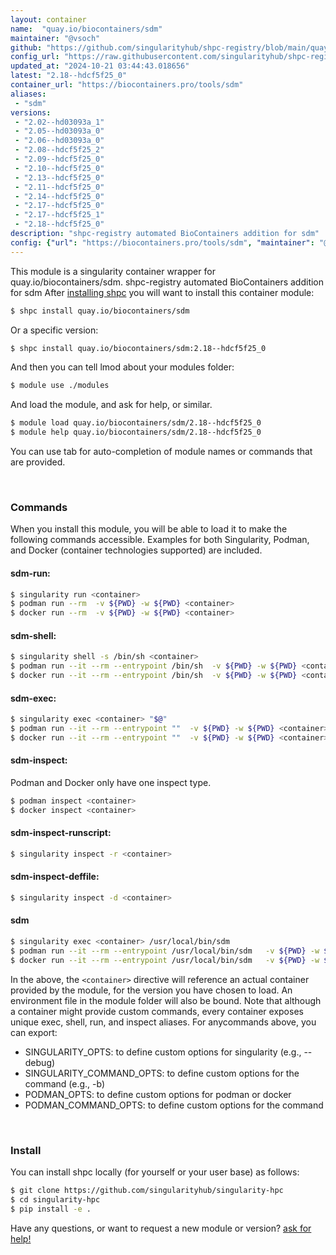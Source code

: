 ```yaml
---
layout: container
name:  "quay.io/biocontainers/sdm"
maintainer: "@vsoch"
github: "https://github.com/singularityhub/shpc-registry/blob/main/quay.io/biocontainers/sdm/container.yaml"
config_url: "https://raw.githubusercontent.com/singularityhub/shpc-registry/main/quay.io/biocontainers/sdm/container.yaml"
updated_at: "2024-10-21 03:44:43.018656"
latest: "2.18--hdcf5f25_0"
container_url: "https://biocontainers.pro/tools/sdm"
aliases:
 - "sdm"
versions:
 - "2.02--hd03093a_1"
 - "2.05--hd03093a_0"
 - "2.06--hd03093a_0"
 - "2.08--hdcf5f25_2"
 - "2.09--hdcf5f25_0"
 - "2.10--hdcf5f25_0"
 - "2.13--hdcf5f25_0"
 - "2.11--hdcf5f25_0"
 - "2.14--hdcf5f25_0"
 - "2.17--hdcf5f25_0"
 - "2.17--hdcf5f25_1"
 - "2.18--hdcf5f25_0"
description: "shpc-registry automated BioContainers addition for sdm"
config: {"url": "https://biocontainers.pro/tools/sdm", "maintainer": "@vsoch", "description": "shpc-registry automated BioContainers addition for sdm", "latest": {"2.18--hdcf5f25_0": "sha256:349ee6f6eec4cd8be299767f265bcc7dc4746b66e4bbda583e149214105f5082"}, "tags": {"2.02--hd03093a_1": "sha256:0db36867d5ebc88fedb13104f0cd5fe18c7a4c03d0ee8ea02b6c014c6bb47743", "2.05--hd03093a_0": "sha256:b5c541c136474e94901c2ab190aeb606c92ac93382a9a0e035845cd54c326c36", "2.06--hd03093a_0": "sha256:d9351b5c4555a87da0a8e0a3aa12e74986b5b77831eeb23d685e3f6d400d721d", "2.08--hdcf5f25_2": "sha256:a4ddf7fe302e3af22ab00355bc2d9c05cd2f7d1882ada2c8229dc7ac9e51b7be", "2.09--hdcf5f25_0": "sha256:f7b25701917aadde9009da7ce315ba26ead6ea6bf4d63ce41bf5cae9406701ba", "2.10--hdcf5f25_0": "sha256:0374080632f42638849b0d345b8c42a6a35b20e72172eb60883416e349ca8b17", "2.13--hdcf5f25_0": "sha256:6be101bd16bcda4fc6a9badfc20ad36bfc3c9bc4e847c7f60036536d8d6954ba", "2.11--hdcf5f25_0": "sha256:76dc01bf0a640b000415674619ebe4397c055389cf08d79c208a756319aa6841", "2.14--hdcf5f25_0": "sha256:c89a527b9dd3b0d8f7ca45fa3a403a042f7e0a41799d8861684431300da0843b", "2.17--hdcf5f25_0": "sha256:b177da090265b18574ec8281f44633e1c73a761bb0d2819994d8a24a780cc055", "2.17--hdcf5f25_1": "sha256:4190defb6a660065a3de4dce85ef55ad76d1ce7810476cb3cef818ebed506db5", "2.18--hdcf5f25_0": "sha256:349ee6f6eec4cd8be299767f265bcc7dc4746b66e4bbda583e149214105f5082"}, "docker": "quay.io/biocontainers/sdm", "aliases": {"sdm": "/usr/local/bin/sdm"}}
---
```


This module is a singularity container wrapper for quay.io/biocontainers/sdm.
shpc-registry automated BioContainers addition for sdm
After [installing shpc](#install) you will want to install this container module:


```bash
$ shpc install quay.io/biocontainers/sdm
```

Or a specific version:

```bash
$ shpc install quay.io/biocontainers/sdm:2.18--hdcf5f25_0
```

And then you can tell lmod about your modules folder:

```bash
$ module use ./modules
```

And load the module, and ask for help, or similar.

```bash
$ module load quay.io/biocontainers/sdm/2.18--hdcf5f25_0
$ module help quay.io/biocontainers/sdm/2.18--hdcf5f25_0
```

You can use tab for auto-completion of module names or commands that are provided.

<br>

### Commands

When you install this module, you will be able to load it to make the following commands accessible.
Examples for both Singularity, Podman, and Docker (container technologies supported) are included.

#### sdm-run:

```bash
$ singularity run <container>
$ podman run --rm  -v ${PWD} -w ${PWD} <container>
$ docker run --rm  -v ${PWD} -w ${PWD} <container>
```

#### sdm-shell:

```bash
$ singularity shell -s /bin/sh <container>
$ podman run --it --rm --entrypoint /bin/sh  -v ${PWD} -w ${PWD} <container>
$ docker run --it --rm --entrypoint /bin/sh  -v ${PWD} -w ${PWD} <container>
```

#### sdm-exec:

```bash
$ singularity exec <container> "$@"
$ podman run --it --rm --entrypoint ""  -v ${PWD} -w ${PWD} <container> "$@"
$ docker run --it --rm --entrypoint ""  -v ${PWD} -w ${PWD} <container> "$@"
```

#### sdm-inspect:

Podman and Docker only have one inspect type.

```bash
$ podman inspect <container>
$ docker inspect <container>
```

#### sdm-inspect-runscript:

```bash
$ singularity inspect -r <container>
```

#### sdm-inspect-deffile:

```bash
$ singularity inspect -d <container>
```


#### sdm

```bash
$ singularity exec <container> /usr/local/bin/sdm
$ podman run --it --rm --entrypoint /usr/local/bin/sdm   -v ${PWD} -w ${PWD} <container> -c " $@"
$ docker run --it --rm --entrypoint /usr/local/bin/sdm   -v ${PWD} -w ${PWD} <container> -c " $@"
```



In the above, the `<container>` directive will reference an actual container provided
by the module, for the version you have chosen to load. An environment file in the
module folder will also be bound. Note that although a container
might provide custom commands, every container exposes unique exec, shell, run, and
inspect aliases. For anycommands above, you can export:

 - SINGULARITY_OPTS: to define custom options for singularity (e.g., --debug)
 - SINGULARITY_COMMAND_OPTS: to define custom options for the command (e.g., -b)
 - PODMAN_OPTS: to define custom options for podman or docker
 - PODMAN_COMMAND_OPTS: to define custom options for the command

<br>

### Install

You can install shpc locally (for yourself or your user base) as follows:

```bash
$ git clone https://github.com/singularityhub/singularity-hpc
$ cd singularity-hpc
$ pip install -e .
```

Have any questions, or want to request a new module or version? [ask for help!](https://github.com/singularityhub/singularity-hpc/issues)